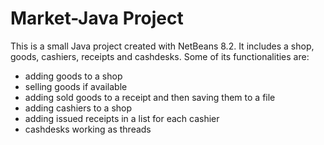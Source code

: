 # Market-Java Project
This is a small Java project created with NetBeans 8.2. It includes a shop, goods, cashiers, receipts and cashdesks. Some of its functionalities are:
- adding goods to a shop
- selling goods if available
- adding sold goods to a receipt and then saving them to a file
- adding cashiers to a shop
- adding issued receipts in a list for each cashier
- cashdesks working as threads
